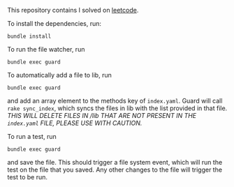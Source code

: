 This repository contains I solved on [leetcode](https://leetcode.com/).

To install the dependencies, run:

```
bundle install
```

To run the file watcher, run

```
bundle exec guard
```

To automatically add a file to lib, run

```
bundle exec guard
```

and add an array element to the methods key of  `index.yaml`.
Guard will call `rake sync_index`, which syncs the files in lib with the list provided in that file.
*THIS WILL DELETE FILES IN /lib THAT ARE NOT PRESENT IN THE `index.yaml` FILE, PLEASE USE WITH CAUTION.*

To run a test, run

```
bundle exec guard
```

and save the file. This should trigger a file system event, which will run the test on the file that
you saved. Any other changes to the file will trigger the test to be run.